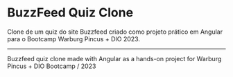 # BuzzFeed Quiz Clone

Clone de um quiz do site Buzzfeed criado como projeto prático em Angular para o Bootcamp Warburg Pincus + DIO 2023.

---

Buzzfeed quiz clone made with Angular as a hands-on project for Warburg Pincus + DIO Bootcamp / 2023